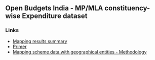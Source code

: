 ## Open Budgets India -  MP/MLA constituency-wise Expenditure dataset

### Links

- [Mapping results summary](scripts/scheme-wise-mapping-results.html)
- [Primer](https://docs.google.com/document/d/1SLoBna7NNczMfiySusZpdykNrQk2bIRNA5yfZlnd8ig/edit)
- [Mapping scheme data with geographical entities - Methodology](docs/methodology.md)